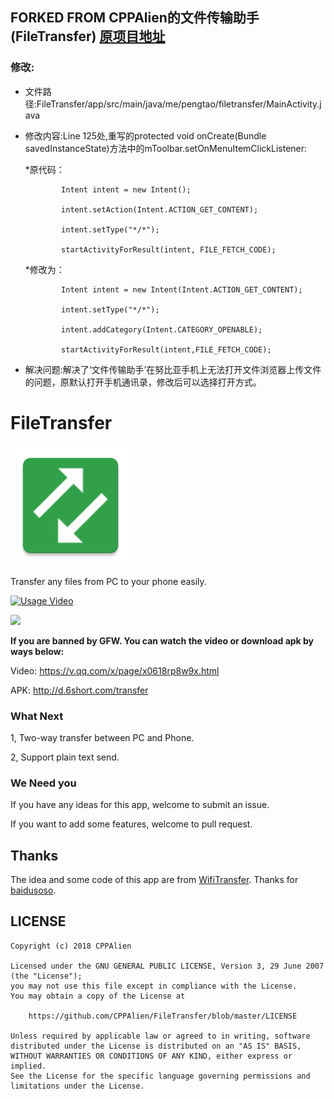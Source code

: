  
 ## FORKED FROM CPPAlien的文件传输助手(FileTransfer) [原项目地址](https://github.com/CPPAlien/FileTransfer)
 
 
 ### 修改:
  - 文件路径:FileTransfer/app/src/main/java/me/pengtao/filetransfer/MainActivity.java 
  
  - 修改内容:Line 125处,重写的protected void onCreate(Bundle savedInstanceState)方法中的mToolbar.setOnMenuItemClickListener:
    
    *原代码：
            
                Intent intent = new Intent();
    
                intent.setAction(Intent.ACTION_GET_CONTENT);
                    
                intent.setType("*/*");
                    
                startActivityForResult(intent, FILE_FETCH_CODE);
    
    *修改为： 
    
                Intent intent = new Intent(Intent.ACTION_GET_CONTENT);

                intent.setType("*/*");

                intent.addCategory(Intent.CATEGORY_OPENABLE);
                    
                startActivityForResult(intent,FILE_FETCH_CODE);
  
  - 解决问题:解决了‘文件传输助手’在努比亚手机上无法打开文件浏览器上传文件的问题，原默认打开手机通讯录，修改后可以选择打开方式。


# FileTransfer
![](https://github.com/CPPAlien/FileTransfer/raw/master/app/src/main/res/mipmap-xxxhdpi/ic_launcher.png)

Transfer any files from PC to your phone easily.

[![Usage Video](http://7xq276.com2.z0.glb.qiniucdn.com/filetransfer_cover1.jpg)](https://www.youtube.com/watch?v=NUNaORa1YzM)

[![](http://7xq276.com2.z0.glb.qiniucdn.com/google_play.png)](https://play.google.com/store/apps/details?id=me.pengtao.filetransfer)

**If you are banned by GFW. You can watch the video or download apk by ways below:**

Video: https://v.qq.com/x/page/x0618rp8w9x.html

APK: http://d.6short.com/transfer

### What Next
1, Two-way transfer between PC and Phone. 

2, Support plain text send.

### We Need you
If you have any ideas for this app, welcome to submit an issue. 

If you want to add some features, welcome to pull request. 

## Thanks
The idea and some code of this app are from [WifiTransfer](https://github.com/baidusoso/WifiTransfer).
Thanks for [baidusoso](https://github.com/baidusoso).

## LICENSE
```
Copyright (c) 2018 CPPAlien

Licensed under the GNU GENERAL PUBLIC LICENSE, Version 3, 29 June 2007 (the "License");
you may not use this file except in compliance with the License.
You may obtain a copy of the License at

    https://github.com/CPPAlien/FileTransfer/blob/master/LICENSE

Unless required by applicable law or agreed to in writing, software
distributed under the License is distributed on an "AS IS" BASIS,
WITHOUT WARRANTIES OR CONDITIONS OF ANY KIND, either express or implied.
See the License for the specific language governing permissions and
limitations under the License.
```

